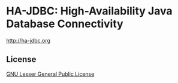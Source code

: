 # HA-JDBC: High-Availability Java Database Connectivity

<http://ha-jdbc.org>

## License

[GNU Lesser General Public License](https://www.gnu.org/licenses/lgpl.html)
